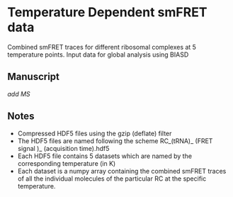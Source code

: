 # Temperature Dependent smFRET data
Combined smFRET traces for different ribosomal complexes at 5 temperature points. Input data
for global analysis using BIASD

## Manuscript
*add MS*

## Notes
* Compressed HDF5 files using the gzip (deflate) filter
* The HDF5 files are named following the scheme RC_(tRNA)_ (FRET signal )_ (acquisition time).hdf5
* Each HDF5 file contains 5 datasets which are named by the corresponding temperature (in K)
* Each dataset is a numpy array containing the combined smFRET traces of all the individual
	molecules of the particular RC at the specific temperature.
